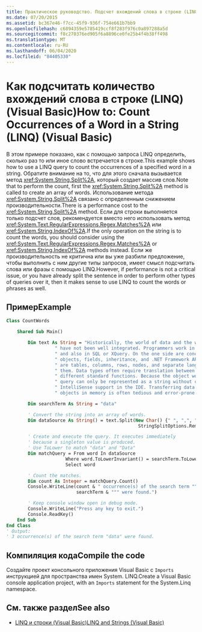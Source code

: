 ```yaml
---
title: Практическое руководство. Подсчет вхождений слова в строке (LINQ)
ms.date: 07/20/2015
ms.assetid: bc367e46-f7cc-45f9-936f-754e661b7bb9
ms.openlocfilehash: c6894359e5785419ccf8f283f976c0a897288a5d
ms.sourcegitcommit: f8c270376ed905f6a8896ce0fe25b4f4b38ff498
ms.translationtype: MT
ms.contentlocale: ru-RU
ms.lasthandoff: 06/04/2020
ms.locfileid: "84405330"
---
```

# <a name="how-to-count-occurrences-of-a-word-in-a-string-linq-visual-basic"></a><span data-ttu-id="68e04-102">Как подсчитать количество вхождений слова в строке (LINQ) (Visual Basic)</span><span class="sxs-lookup"><span data-stu-id="68e04-102">How to: Count Occurrences of a Word in a String (LINQ) (Visual Basic)</span></span>

<span data-ttu-id="68e04-103">В этом примере показано, как с помощью запроса LINQ определить, сколько раз то или иное слово встречается в строке.</span><span class="sxs-lookup"><span data-stu-id="68e04-103">This example shows how to use a LINQ query to count the occurrences of a specified word in a string.</span></span> <span data-ttu-id="68e04-104">Обратите внимание на то, что для этого сначала вызывается метод <xref:System.String.Split%2A>, который создает массив слов.</span><span class="sxs-lookup"><span data-stu-id="68e04-104">Note that to perform the count, first the <xref:System.String.Split%2A> method is called to create an array of words.</span></span> <span data-ttu-id="68e04-105">Использование метода <xref:System.String.Split%2A> связано с определенным снижением производительности.</span><span class="sxs-lookup"><span data-stu-id="68e04-105">There is a performance cost to the <xref:System.String.Split%2A> method.</span></span> <span data-ttu-id="68e04-106">Если для строки выполняется только подсчет слов, рекомендуется вместо него использовать метод <xref:System.Text.RegularExpressions.Regex.Matches%2A> или <xref:System.String.IndexOf%2A>.</span><span class="sxs-lookup"><span data-stu-id="68e04-106">If the only operation on the string is to count the words, you should consider using the <xref:System.Text.RegularExpressions.Regex.Matches%2A> or <xref:System.String.IndexOf%2A> methods instead.</span></span> <span data-ttu-id="68e04-107">Если же производительность не критична или вы уже разбили предложение, чтобы выполнить с ним другие типы запросов, имеет смысл подсчитать слова или фразы с помощью LINQ.</span><span class="sxs-lookup"><span data-stu-id="68e04-107">However, if performance is not a critical issue, or you have already split the sentence in order to perform other types of queries over it, then it makes sense to use LINQ to count the words or phrases as well.</span></span>

## <a name="example"></a><span data-ttu-id="68e04-108">Пример</span><span class="sxs-lookup"><span data-stu-id="68e04-108">Example</span></span>

```vb
Class CountWords

    Shared Sub Main()

        Dim text As String = "Historically, the world of data and the world of objects" &
                  " have not been well integrated. Programmers work in C# or Visual Basic" &
                  " and also in SQL or XQuery. On the one side are concepts such as classes," &
                  " objects, fields, inheritance, and .NET Framework APIs. On the other side" &
                  " are tables, columns, rows, nodes, and separate languages for dealing with" &
                  " them. Data types often require translation between the two worlds; there are" &
                  " different standard functions. Because the object world has no notion of query, a" &
                  " query can only be represented as a string without compile-time type checking or" &
                  " IntelliSense support in the IDE. Transferring data from SQL tables or XML trees to" &
                  " objects in memory is often tedious and error-prone."

        Dim searchTerm As String = "data"

        ' Convert the string into an array of words.
        Dim dataSource As String() = text.Split(New Char() {" ", ",", ".", ";", ":"},
                                                 StringSplitOptions.RemoveEmptyEntries)

        ' Create and execute the query. It executes immediately
        ' because a singleton value is produced.
        ' Use ToLower to match "data" and "Data"
        Dim matchQuery = From word In dataSource
                      Where word.ToLowerInvariant() = searchTerm.ToLowerInvariant()
                      Select word

        ' Count the matches.
        Dim count As Integer = matchQuery.Count()
        Console.WriteLine(count & " occurrence(s) of the search term """ &
                          searchTerm & """ were found.")

        ' Keep console window open in debug mode.
        Console.WriteLine("Press any key to exit.")
        Console.ReadKey()
    End Sub
End Class
' Output:
' 3 occurrence(s) of the search term "data" were found.
```

## <a name="compile-the-code"></a><span data-ttu-id="68e04-109">Компиляция кода</span><span class="sxs-lookup"><span data-stu-id="68e04-109">Compile the code</span></span>

<span data-ttu-id="68e04-110">Создайте проект консольного приложения Visual Basic с `Imports` инструкцией для пространства имен System. LINQ.</span><span class="sxs-lookup"><span data-stu-id="68e04-110">Create a Visual Basic console application project, with an `Imports` statement for the System.Linq namespace.</span></span>

## <a name="see-also"></a><span data-ttu-id="68e04-111">См. также раздел</span><span class="sxs-lookup"><span data-stu-id="68e04-111">See also</span></span>

- [<span data-ttu-id="68e04-112">LINQ и строки (Visual Basic)</span><span class="sxs-lookup"><span data-stu-id="68e04-112">LINQ and Strings (Visual Basic)</span></span>](linq-and-strings.md)
